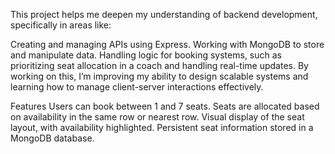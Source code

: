 This project helps me deepen my understanding of backend development, specifically in areas like:

Creating and managing APIs using Express.
Working with MongoDB to store and manipulate data.
Handling logic for booking systems, such as prioritizing seat allocation in a coach and handling real-time updates.
By working on this, I’m improving my ability to design scalable systems and learning how to manage client-server interactions effectively.

Features
Users can book between 1 and 7 seats.
Seats are allocated based on availability in the same row or nearest row.
Visual display of the seat layout, with availability highlighted.
Persistent seat information stored in a MongoDB database.
